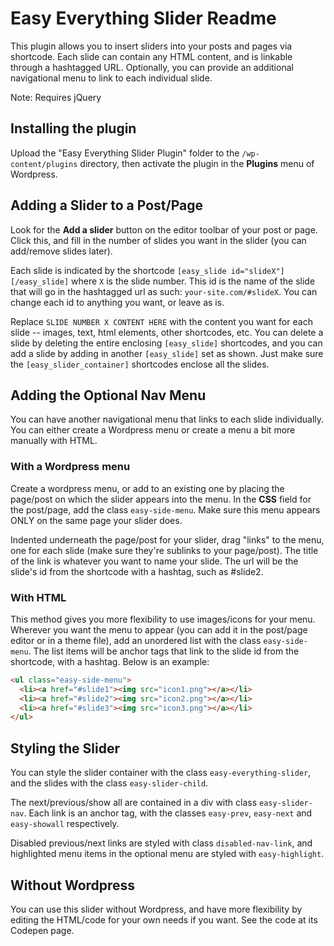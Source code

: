 # Easy Everything Slider Readme

This plugin allows you to insert sliders into your posts and pages via shortcode. Each slide can contain any HTML content, and is linkable through a hashtagged URL. Optionally, you can provide an additional navigational menu to link to each individual slide.

Note: Requires jQuery

## Installing the plugin
Upload the "Easy Everything Slider Plugin" folder to the `/wp-content/plugins` directory, then activate the plugin in the **Plugins** menu of Wordpress.

## Adding a Slider to a Post/Page
Look for the **Add a slider** button on the editor toolbar of your post or page. Click this, and fill in the number of slides you want in the slider (you can add/remove slides later).

Each slide is indicated by the shortcode `[easy_slide id="slideX"] [/easy_slide]` where `X` is the slide number. This id is the name of the slide that will go in the hashtagged url as such: `your-site.com/#slideX`. You can change each id to anything you want, or leave as is.

Replace `SLIDE NUMBER X CONTENT HERE` with the content you want for each slide -- images, text, html elements, other shortcodes, etc. You can delete a slide by deleting the entire enclosing `[easy_slide]` shortcodes, and you can add a slide by adding in another `[easy_slide]` set as shown. Just make sure the `[easy_slider_container]` shortcodes enclose all the slides.

## Adding the Optional Nav Menu
You can have another navigational menu that links to each slide individually. You can either create a Wordpress menu or create a menu a bit more manually with HTML. 

### With a Wordpress menu
Create a wordpress menu, or add to an existing one by placing the page/post on which the slider appears into the menu. In the **CSS** field for the post/page, add the class `easy-side-menu`. Make sure this menu appears ONLY on the same page your slider does.

Indented underneath the page/post for your slider, drag "links" to the menu, one for each slide (make sure they're sublinks to your page/post). The title of the link is whatever you want to name your slide. The url will be the slide's id from the shortcode with a hashtag, such as #slide2. 

### With HTML
This method gives you more flexibility to use images/icons for your menu. Wherever you want the menu to appear (you can add it in the post/page editor or in a theme file), add an unordered list with the class `easy-side-menu`. The list items will be anchor tags that link to the slide id from the shortcode, with a hashtag. Below is an example:
```html
<ul class="easy-side-menu">
  <li><a href="#slide1"><img src="icon1.png"></a></li>
  <li><a href="#slide2"><img src="icon2.png"></a></li>
  <li><a href="#slide3"><img src="icon3.png"></a></li>
</ul>
```

## Styling the Slider
You can style the slider container with the class `easy-everything-slider`, and the slides with the class `easy-slider-child`.

The next/previous/show all are contained in a div with class `easy-slider-nav`. Each link is an anchor tag, with the classes `easy-prev`, `easy-next` and `easy-showall` respectively.

Disabled previous/next links are styled with class `disabled-nav-link`, and highlighted menu items in the optional menu are styled with `easy-highlight`.

## Without Wordpress
You can use this slider without Wordpress, and have more flexibility by editing the HTML/code for your own needs if you want. See the code at its Codepen page.
